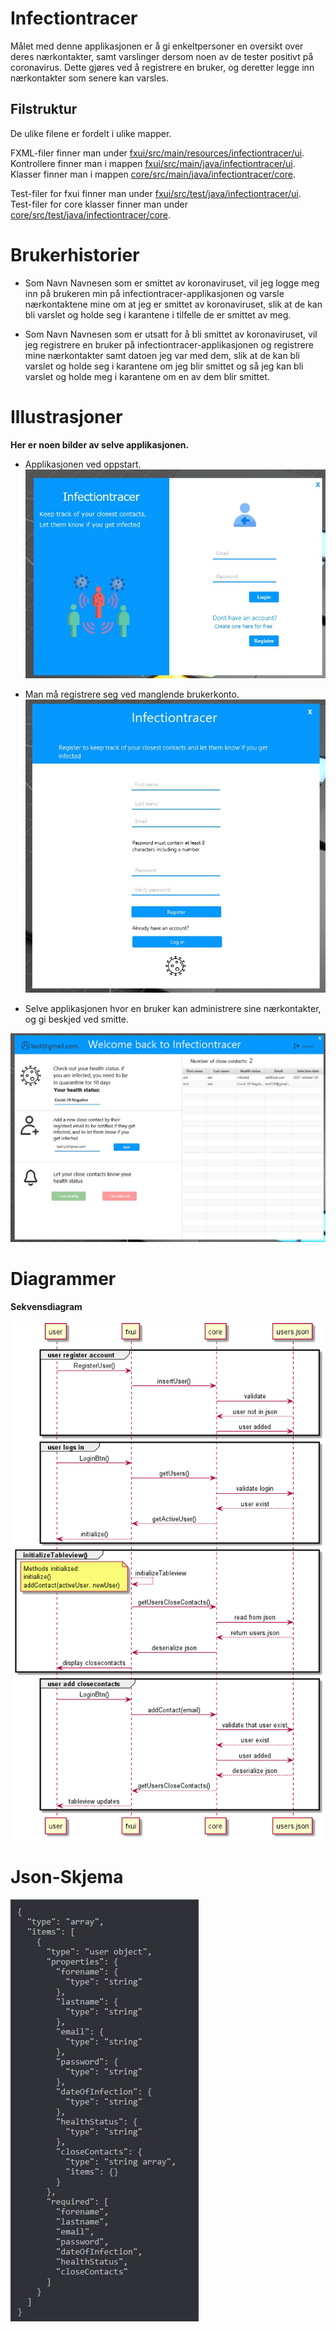 # Infectiontracer

Målet med denne applikasjonen er å gi enkeltpersoner en oversikt over deres nærkontakter, samt varslinger dersom noen av de tester positivt på coronavirus. Dette gjøres ved å registrere en bruker, og deretter legge inn nærkontakter som senere kan varsles.

## Filstruktur

De ulike filene er fordelt i ulike mapper. <br>

FXML-filer finner man under [fxui/src/main/resources/infectiontracer/ui](fxui/src/main/resources/infectiontracer/ui/). <br>
Kontrollere finner man i mappen [fxui/src/main/java/infectiontracer/ui](fxui/src/main/java/infectiontracer/ui/). <br>
Klasser finner man i mappen [core/src/main/java/infectiontracer/core](core/src/main/java/infectiontracer/core/). <br>

Test-filer for fxui finner man under [fxui/src/test/java/infectiontracer/ui](fxui/src/test/java/infectiontracer/ui/). <br>
Test-filer for core klasser finner man under [core/src/test/java/infectiontracer/core](core/src/test/java/infectiontracer/core/). <br>


# Brukerhistorier

- Som Navn Navnesen som er smittet av koronaviruset, vil jeg logge meg inn på brukeren min på infectiontracer-applikasjonen og varsle nærkontaktene mine om at jeg er smittet av koronaviruset, slik at de kan bli varslet og holde seg i karantene i tilfelle de er smittet av meg.

- Som Navn Navnesen som er utsatt for å bli smittet av koronaviruset, vil jeg registrere en bruker på infectiontracer-applikasjonen og registrere mine nærkontakter samt datoen jeg var med dem, slik at de kan bli varslet og holde seg i karantene om jeg blir smittet og så jeg kan bli varslet og holde meg i karantene om en av dem blir smittet.

# Illustrasjoner

**Her er noen bilder av selve applikasjonen.**

 - Applikasjonen ved oppstart.  
![](docs/release2/images/infectiontracerLoginpic.jpg)

- Man må registrere seg ved manglende brukerkonto.
![](docs/release2/images/infectiontraceRegPic.jpg)

- Selve applikasjonen hvor en bruker kan administrere sine nærkontakter, og gi beskjed ved smitte. 

![](docs/release2/images/infectiontraceMainscreen.jpg)


# Diagrammer

**Sekvensdiagram**

![](docs/release2/images/core.png)



# Json-Skjema

![](docs/release2/images/jsonschema.jpg)
